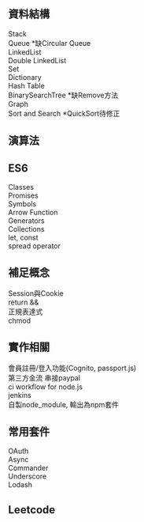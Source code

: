 ## 資料結構  
Stack  
Queue *缺Circular Queue  
LinkedList  
Double LinkedList  
Set  
Dictionary  
Hash Table  
BinarySearchTree *缺Remove方法  
Graph  
Sort and Search *QuickSort待修正  
  
## 演算法  

## ES6  
Classes  
Promises  
Symbols  
Arrow Function  
Generators  
Collections  
let, const  
spread operator  
  
## 補足概念  
Session與Cookie  
return &&  
正規表達式  
chmod  
  
## 實作相關  
會員註冊/登入功能(Cognito, passport.js)  
第三方金流 串接paypal  
ci workflow for node.js  
jenkins  
自製node_module, 輸出為npm套件  
  
## 常用套件  
OAuth  
Async  
Commander  
Underscore  
Lodash  
  
## Leetcode  
  
